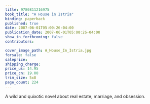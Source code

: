 ```yaml
---
title: 9780811216975
book_title: "A House in Istria"
binding: paperback
published: true
date: 2007-06-01T05:00:26-04:00
publication_date: 2007-06-01T05:00:26-04:00
show_in_forthcoming: false
contributors:

cover_image_path: A_House_In_Istria.jpg
forsale: false
saleprice:
shipping_charge:
price_us: 14.95
price_cn: 19.00
trim_size: 5x8
page_count: 224
---
```

A wild and quixotic novel about real estate, marriage, and obsession.

